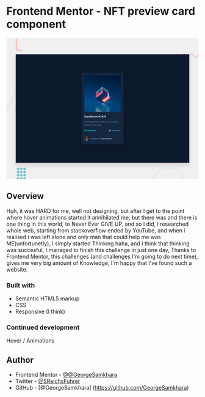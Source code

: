 # Frontend Mentor - NFT preview card component

![Design preview for the NFT preview card component coding challenge](./design/desktop-preview.jpg)


## Overview

Huh, it was HARD for me, well not designing, but after I get to the point where hover animations started it annihilated me, but there was and there is one thing in this world, to Never Ever GIVE UP, and so I did, I researched whole web, starting from stackoverflow ended by YouTube, and when i realised i was left alone and only man that could help me was ME(unfortunetly), I simply started Thinking haha, and I think that thinking was succesful, I managed to finish this challenge in just one day, Thanks to Frontend Mentor, this challenges (and challenges I'm going to do next time), gives me very big amount of Knowledge, I'm happy that I've found such a website.

### Built with

- Semantic HTML5 markup
- CSS
- Responsive (I think)

### Continued development

Hover / Animations

## Author

- Frontend Mentor - [@@GeorgeSamkhara](https://www.frontendmentor.io/profile/GeorgeSamkhara)
- Twitter - [@SReichsFuhrer](https://www.twitter.com/SReichsFuhrer)
- GitHub - [@GeorgeSamkhara] (https://github.com/GeorgeSamkhara)
